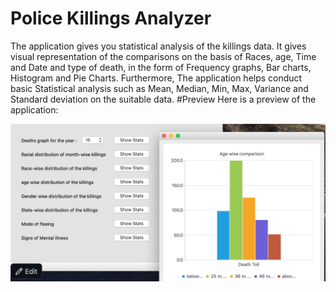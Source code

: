 # Police Killings Analyzer
The application gives you statistical analysis of the killings data. 
It gives visual representation of the comparisons on the basis of Races, age, Time and Date and type of death, in the form of Frequency graphs, Bar charts, Histogram and Pie Charts. Furthermore, The application helps conduct basic Statistical analysis such as Mean, Median, Min, Max, Variance and Standard deviation on the suitable data.
#Preview
Here is a preview of the application:

![Preview](https://github.com/ahmadirfanx/KillingsAnalysis/blob/master/killingsPreview.png)
